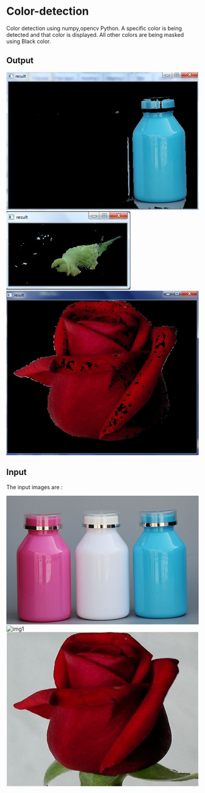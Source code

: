 # Color-detection
Color detection using numpy,opencv Python. A specific color is being detected and that color is displayed. All other colors are being masked using Black color.

## Output

<img src="/BLUE_OUTPUT.jpg" alt="img1"/>

<img src="/GREEN_OUTPUT.jpg" alt="img1"/>

<img src="/RED_OUTPUT.jpg" alt="img1"/>

## Input

The input images are :


<img src="/BLUE_INPUT.jpg" alt="img1"/>

<img src="/GREEN_INPUT.jpg" alt="img1"/>

<img src="/RED_INPUT.jpg" alt="img1"/>
